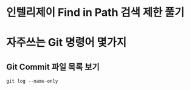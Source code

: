 # 인텔리제이 Find in Path 검색 제한 풀기

# 자주쓰는 Git 명령어 몇가지

## Git Commit 파일 목록 보기
```git
git log --name-only
```

